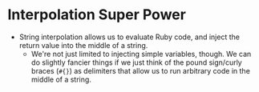 # Interpolation Super Power

- String interpolation allows us to evaluate Ruby code, and inject the return value into the middle of a string.
  - We're not just limited to injecting simple variables, though. We can do slightly fancier things if we just think of the pound sign/curly braces (`#{}`) as delimiters that allow us to run arbitrary code in the middle of a string.